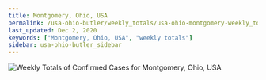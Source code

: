 ```yaml
---
title: Montgomery, Ohio, USA
permalink: /usa-ohio-butler/weekly_totals/usa-ohio-montgomery-weekly_totals.html
last_updated: Dec 2, 2020
keywords: ["Montgomery, Ohio, USA", "weekly totals"]
sidebar: usa-ohio-butler_sidebar
---
```


![Weekly Totals of Confirmed Cases for Montgomery, Ohio, USA](/covid_tracker/images/graphs/usa-ohio-montgomery-weekly_totals_graph.png)
